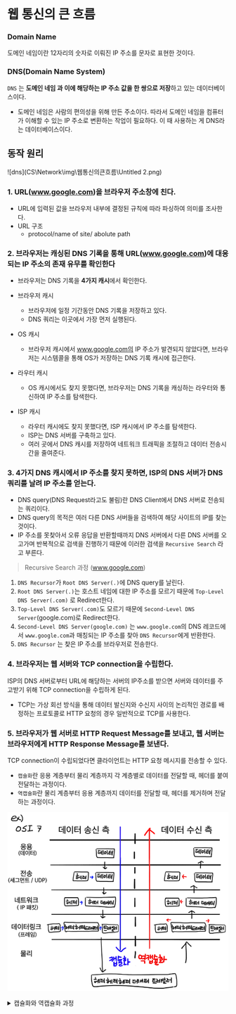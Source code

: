 # 웹 통신의 큰 흐름

### Domain Name
도메인 네임이란 12자리의 숫자로 이뤄진 IP 주소를 문자로 표현한 것이다.

### DNS(Domain Name System)
`DNS` 는 **도메인 네임 과 이에 해당하는 IP 주소 값을 한 쌍으로 저장**하고 있는 데이터베이스이다.

- 도메인 네임은 사람의 편의성을 위해 만든 주소이다. 따라서 도메인 네임을 컴퓨터가 이해할 수 있는 IP 주소로 변환하는 작업이 필요하다. 이 때 사용하는 게 DNS라는 데이터베이스이다.

## 동작 원리

![dns](CS\Network\img\웹통신의큰흐름\Untitled 2.png)

### 1. URL(www.google.com)을 브라우저 주소창에 친다.
- URL에 입력된 값을 브라우저 내부에 결정된 규칙에 따라 파싱하여 의미를 조사한다.
- URL 구조
    - protocol/name of site/ abolute path

### 2. 브라우저는 캐싱된 DNS 기록을 통해 URL(www.google.com)에 대응되는 IP 주소의 존재 유무를 확인한다
- 브라우저는 DNS 기록을 **4가지 캐시**에서 확인한다.

- 브라우저 캐시
    - 브라우저에 일정 기간동안 DNS 기록을 저장하고 있다.
    - DNS 쿼리는 이곳에서 가장 먼저 실행된다.
- OS 캐시
    - 브라우저 캐시에서 www.google.com의 IP 주소가 발견되지 않았다면, 브라우저는 시스템콜을 통해 OS가 저장하는 DNS 기록 캐시에 접근한다.
- 라우터 캐시
    - OS 캐시에서도 찾지 못했다면, 브라우저는 DNS 기록을 캐싱하는 라우터와 통신하여 IP 주소를 탐색한다.
- ISP 캐시
    - 라우터 캐시에도 찾지 못했다면, ISP 캐시에서 IP 주소를 탐색한다.
    - ISP는 DNS 서버를 구축하고 있다.
    - 여러 곳에서 DNS 캐시를 저장하여 네트워크 트래픽을 조절하고 데이터 전송시간을 줄여준다.

### 3. 4가지 DNS 캐시에서 IP 주소를 찾지 못하면, ISP의 DNS 서버가 DNS 쿼리를 날려 IP 주소를 얻는다.
- DNS query(DNS Request라고도 불림)란 DNS Client에서 DNS 서버로 전송되는 쿼리이다.
- DNS query의 목적은 여러 다른 DNS 서버들을 검색하여 해당 사이트의 IP를 찾는 것이다.
- IP 주소를 못찾아서 오류 응답을 반환할때까지 DNS 서버에서 다른 DNS 서버를 오고가며 반복적으로 검색을 진행하기 때문에 이러한 검색을 `Recursive Search` 라고 부른다.

> Recursive Search 과정 (www.google.com)

1. `DNS Recursor`가 `Root DNS Server(.)`에 DNS query를 날린다.
2. `Root DNS Server(.)`는 호스트 네임에 대한 IP 주소를 모르기 때문에 `Top-Level DNS Server(.com)` 로 Redirect한다.
3. `Top-Level DNS Server(.com)`도 모르기 때문에 `Second-Level DNS Server`(google.com)로 Redirect한다.
4. `Second-Level DNS Server(google.com)` 는 `www.google.com`의 DNS 레코드에서 `www.google.com`과 매칭되는 IP 주소를 찾아 `DNS Recursor`에게 반환한다.
5. `DNS Recursor` 는 찾은 IP 주소를 브라우저로 전송한다.

### 4. 브라우저는 웹 서버와 TCP connection을 수립한다.
ISP의 DNS 서버로부터 URL에 해당하는 서버의 IP주소를 받으면 서버와 데이터를 주고받기 위해 TCP connection을 수립하게 된다.

- TCP는 가상 회선 방식을 통해 데이터 발신지와 수신지 사이의 논리적인 경로를 배정하는 프로토콜로 HTTP 요청의 경우 일반적으로 TCP를 사용한다.


### 5. 브라우저가 웹 서버로 HTTP Request Message를 보내고, 웹 서버는 브라우저에게 HTTP Response Message를 보낸다.
TCP connection이 수립되었다면 클라이언트는 HTTP 요청 메시지를 전송할 수 있다.

- `캡슐화`란 응용 계층부터 물리 계층까지 각 계층별로 데이터를 전달할 때, 헤더를 붙여 전달하는 과정이다.
- `역캡슐화`란 물리 계층부터 응용 계층까지 데이터를 전달할 때, 헤더를 제거하며 전달하는 과정이다.

![image](CS\Network\img\웹통신의큰흐름\Untitled.png)


<details>
<summary>캡슐화와 역캡슐화 과정</summary>
> HTTP Request Message의 캡슐화

TCP connection이 확립되면 구글 서버 (IP주소)에 웹페이지를 요청하는 데이터를 보낸다. 데이터는 L7부터 L1까지(파란색 선) 각 계층마다 사용되는 프로토콜의 Header가 붙으며 캡슐화가 진행된다.

1. 응용 계층에서 데이터가 만들어지고 HTTP 헤더가 붙음
    - HTTP 헤더 + 데이터 = 메시지
2. 전송 계층에서 데이터에 TCP 또는 UDP 헤더가 붙음
    - TCP 헤더 + HTTP 헤더 + 데이터 = 세그먼트
    - TCP 헤더에 출발지 포트번호, 목적지 포트번호 정보가 있다
3. 네트워크 계층에서 데이터(세그먼트)에 IP 헤더가 붙음
    - IP 헤더 + TCP 헤더 + HTTP 헤더 + 데이터 = 패킷
    - IP 헤더에 출발지 IP 주소, 목적지 IP 주소 정보가 있다.
4. 데이터링크 계층에서 데이터(패킷)에 Ethernet 헤더가 붙음
    - Ethernet 헤더 + IP 헤더 + TCP 헤더 + HTTP 헤더 + 데이터 = 프레임
    - Ethernet 헤더에 목적지로 가기 위해 처음 거쳐야 할 라우터의 MAC 주소 정보가 있다.
5. 물리 계층에서 비트 데이터는 LAN 카드라는 장비를 거쳐 전기신호로 변환됨. 그리고 케이블과 물리적으로 연결된 스위치라는 장비로 전달됨

> 스위치 -> 최초의 라우터

데이터가 스위치에 도착하면 1계층 → 2계층 순서로 `역캡슐화` 가 진행된다.

1. 2계층까지 데이터(프레임)을 역캡슐화한다
2. Ethernet 헤더에서 목적지 라우터의 MAC 주소 정보를 알아낸다.
3. MAC 주소 테이블을 이용하여 데이터(프레임)를 보낼 포트를 조사한다
4. 다시 캡슐화하여 데이터(프레임)을 전기 신호로 변환하고 목적지로 가기 위해 처음 거쳐야 할 라우터로 전송한다

> 라우터에 도착한 데이터

데이터(프레임)가 라우터에 도착하면 1 → 2 → 3계층 순서로 역캡슐화가 진행된다

1. 2계층까지 데이터(프레임)을 역캡슐화한다
2. Ethernet 헤더속 목적지 라우터의 MAC 주소 와 해당 라우터의 MAC 주소를 비교한다
3. 같다면 3계층까지 역캡슐화한다
4. IP 헤더속 목적지 IP 주소를 알아내고, 해당 라우터의 라우팅 테이블을 기반으로 목적지 IP까지의 경로를 계산한다(라우팅)
    - 출발지 IP 주소가 사설IP 주소라면, IP 헤더속 출발지 IP주소를 공인IP주소로 수정한다
5. Ethernet 헤더의 목적지 라우터의 MAC 주소를 그 다음 hop의 라우터의 MAC 주소로 수정한다
6. 데이터를 캡슐화하여 다음 **hop의 라우터로 전송**한다

위와 같은 방식으로 목적지까지 여러 라우터를 거치며(그림에서는 2개의 라우터) **역캡슐화, 캡슐화 과정**을 반복한다

> 마지막 라우터에 도착한 데이터

마지막 라우터의 라우팅 테이블을 통해 목적지 IP 주소까지의 경로를 알 수 있다.

1. 3계층까지 역캡슐화하여 IP 헤더의 출발지 IP 주소를 해당 라우터 내부 IP 주소로 수정한다.
2. 2계층의 Ethernet 헤더의 MAC 주소를 서버측 스위치 주소로 수정한다
3. 데이터를 캡슐화하여 서버측 스위치로 전송한다

> 서버(목적지)측의 데이터 처리

1. 스위치는 1계층 → 2계층 순서로 역캡슐화하여 Ethernet 헤더의 MAC 주소가 자신의 것과 동일한지 확인한다. 동일하면 데이터를 캡슐화하고 전기신호로 변환하여 구글 서버로 전달한다.
2. 구글 서버의 물리 계층에서 전기 신호를 비트 데이터로 변환한다
3. 데이터링크 계층에서 역캡슐화하여 Ethernet 헤더의 목적지 MAC 주소와 구글 서버의 MAC 주소를 비교한다. 같다면 Ethernet 헤더 & 트레일러를 분리하고 네트워크 계층으로 전달한다
4. 네트워크 계층에서 IP 헤더의 목적지 IP 주소와 구글 서버의 IP 주소를 비교한다. 같다면 전송 계층으로 전달한다
5. 전송 계층에서 TCP 헤더의 목적지 포트번호에 해당하는 포트를 사용하는 어플리케이션을 확인한다. 만약 데이터에 오류가 있다면 송신측에 재전송을 요청한다.
6. 응용 계층에서 HTTP Request Message를 받고 HTTP Response Message를 생성하여 브라우저로 전송한다.

웹 서버에서 브라우저로 HTTP Response Message를 보내는 과정은 위와 역순으로 진행된다
</details>
